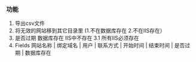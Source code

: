 ### 功能
  1. 导出csv文件 
  2. 将无效的网站移到其它目录里 (1.不在数据库存在 2.不在IIS存在）
  3. 是否过期 数据库存在  IIS中不存在 
  3.1 所有IIS必须存在
  4. Fields   网站名称 | 绑定域名 | 用户 | 联系方式 | 开始时间 | 结束时间 |  是否过期 | 数据库存在  

